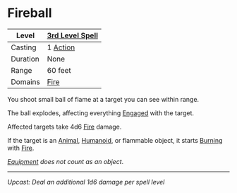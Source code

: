 # Fireball

| Level    | [3rd Level Spell](3rd%20Level%20Spells.md)          |
| -------- | --------------------------------------------------- |
| Casting  | 1 [Action](../../../../Game%20Procedures/Core%20Procedures/Action.md) |
| Duration | None                                                |
| Range    | 60 feet                                             |
| Domains  | [Fire](../../Spell%20Domains/Fire.md)            |

You shoot small ball of flame at a target you can see within range.

The ball explodes, affecting everything [Engaged](../../../../Game%20Procedures/Conditions/Engaged.md) with the target.

Affected targets take 4d6 [Fire](../../../../Game%20Procedures/Combat/Damage%20Types/Fire.md) damage.

If the target is an [Animal](../../../../Resources%20for%20GMs/Creature%20Types/Animal.md), [Humanoid](../../../../Resources%20for%20GMs/Creature%20Types/Humanoid.md), or flammable object, it starts [Burning](../../../../Game%20Procedures/Conditions/Burning.md) with [Fire](../../../../Game%20Procedures/Combat/Damage%20Types/Fire.md).

*[Equipment](../../../../Player%20Characters/Inventory/Equipment.md) does not count as an object*.

---
*Upcast: Deal an additional 1d6 damage per spell level*
